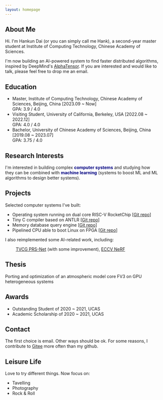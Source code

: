 ```yaml
---
layout: homepage
---
```


## About Me

Hi. I'm Hankun Dai (or you can simply call me Hank), a second-year master student at Institute of Computing Technology, Chinese Academy of Sciences.

I'm now building an AI-powered system to find faster distributed algorithms, inspired by DeepMind's [AlphaTensor](https://deepmind.google/discover/blog/discovering-novel-algorithms-with-alphatensor/). If you are interested and would like to talk, please feel free to drop me an email.

## Education

- Master, Institute of Computing Technology, Chinese Academy of Sciences, Beijing, China [2023.09 ~ Now]
  <br>
 GPA: 3.9 / 4.0
  <br>
- Visiting Student, University of California, Berkeley, USA [2022.08 ~ 2022.12]
  <br>
 GPA: 4.0 / 4.0
  <br>
- Bachelor, University of Chinese Academy of Sciences, Beijing, China [2019.08 ~ 2023.07]
  <br>
 GPA: 3.75 / 4.0
  <br>

## Research Interests

I'm interested in building complex <font color="navy"><b>computer systems</b></font> and studying how they can be combined with <font color="navy"><b>machine learning</b></font> (systems to boost ML and ML algorithms to design better systems).

## Projects

Selected computer systems I've built:

- Operating system running on dual core RISC-V RocketChip [[Git repo](https://github.com/D-Hank/UCAS-OSLAB)]
- Tiny C compiler based on ANTLR [[Git repo](https://github.com/D-Hank/UCAS-Compiler)]
- Memory database query engine [[Git repo](https://github.com/D-Hank/UCAS-Database-System)]
- Pipelined CPU able to boot Linux on FPGA [[Git repo](https://github.com/D-Hank/UCAS-Computer-Architecture)]

I also reimplemented some AI-related work, including:

&emsp;&emsp;&ensp;[TVCG PRS-Net](https://github.com/D-Hank/PRS-Net) (with some improvement), [ECCV NeRF](https://github.com/D-Hank/NeRF-tiny)

## Thesis

Porting and optimization of an atmospheric model core FV3 on GPU heterogeneous systems

## Awards

- Outstanding Student of 2020 ~ 2021, UCAS
- Academic Scholarship of 2020 ~ 2021, UCAS

## Contact

The first choice is email. Other ways should be ok. For some reasons, I contribute to [Gitee](https://gitee.com/dhank) more often than my github.

## Leisure Life

Love to try different things. Now focus on:

- Tavelling
- Photography
- Rock & Roll

